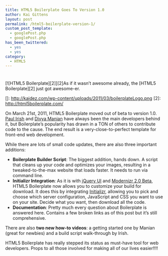 ```yaml
---
title: HTML5 Boilerplate Goes To Version 1.0
author: Kai Gittens
layout: post
permalink: /html5-boilerplate-version-1/
custom_post_template:
  - googlePost.php
  - googlePost.php
has_been_twittered:
  - yes
  - yes
category:
  - HTML5
---
```

# 

[![HTML5 Boilerplate][2]][2]As if it wasn’t awesome already, the [HTML5 Boilerplate][2] just got awesome-er.

 []: http://kaidez.com/wp-content/uploads/2011/03/boilerplateLogo.png
 [2]: http://html5boilerplate.com/

On March 21st, 2011, HTML5 Boilerplate moved out of beta to version 1.0. [Paul Irish][3] and [Divya Manian][4] have always been the main developers behind it, but Boilerplate’s popularity has drawn in a TON of others to contribute code to the cause. The end result is a very-close-to-perfect template for front-end web development.

 [3]: http://paulirish.com/
 [4]: http://nimbu.in/

While there are lots of small code updates, there are also three important additions:

*   **Boilerplate Builder Script**: The biggest addition, hands down. A script that cleans up your code and optimizes your images, resulting in a tweaked-to-the-max website that loads faster. It needs to run via command line.
*   **Initializr Integration**: As it is with [jQuery UI][5] and [Modernizr 2.0 Beta][6], HTML5 Boilerplate now allows you to customize your build for download. It does this by integrating [Initializr][7], allowing you to pick and choose which server configuration, JavaScript and CSS you want to use on your site. Decide what you want, then download all the code.
*   **Documentation**: Pretty much every question about Boilerplate is answered here. Contains a few broken links as of this post but it’s still comprehensive.

 [5]: http://jqueryui.com/download
 [6]: http://modernizr.github.com/Modernizr/2.0-beta/
 [7]: http://initializr.com/

There are also **two new how-to videos**: a getting started one by Manian (great for newbies) and a build script walk-through by Irish.

HTML5 Boilerplate has really stepped its status as must-have tool for web developers. Props to all those involved for making all of our lives easier!!!!